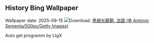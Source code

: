 ## History Bing Wallpaper
Wallpaper date: 2025-09-15
![](https://www.bing.com/th?id=OHR.Echasse_ZH-CN0670369582_UHD.jpg&w=1000)Download: [黑翅长脚鹬, 法国 (© Antonio Sementa/500px/Getty Images)](https://www.bing.com/th?id=OHR.Echasse_ZH-CN0670369582_UHD.jpg)

Auto get programm by LtgX
